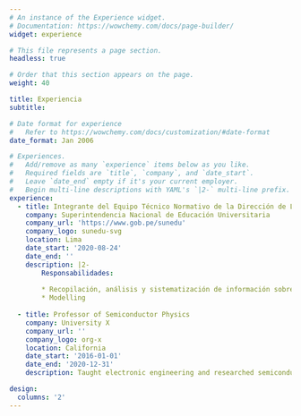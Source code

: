 ```yaml
---
# An instance of the Experience widget.
# Documentation: https://wowchemy.com/docs/page-builder/
widget: experience

# This file represents a page section.
headless: true

# Order that this section appears on the page.
weight: 40

title: Experiencia
subtitle:

# Date format for experience
#   Refer to https://wowchemy.com/docs/customization/#date-format
date_format: Jan 2006

# Experiences.
#   Add/remove as many `experience` items below as you like.
#   Required fields are `title`, `company`, and `date_start`.
#   Leave `date_end` empty if it's your current employer.
#   Begin multi-line descriptions with YAML's `|2-` multi-line prefix.
experience:
  - title: Integrante del Equipo Técnico Normativo de la Dirección de Licenciamiento
    company: Superintendencia Nacional de Educación Universitaria
    company_url: 'https://www.gob.pe/sunedu'
    company_logo: sunedu-svg
    location: Lima
    date_start: '2020-08-24'
    date_end: ''
    description: |2-
        Responsabilidades:
        
        * Recopilación, análisis y sistematización de información sobre la educación superior a nivel nacional e internacional
        * Modelling
        
  - title: Professor of Semiconductor Physics
    company: University X
    company_url: ''
    company_logo: org-x
    location: California
    date_start: '2016-01-01'
    date_end: '2020-12-31'
    description: Taught electronic engineering and researched semiconductor physics.

design:
  columns: '2'
---
```


